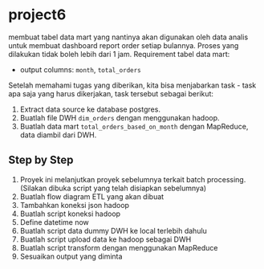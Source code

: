 # project6

membuat tabel data mart yang nantinya akan digunakan oleh data analis untuk membuat dashboard report order setiap bulannya. Proses yang dilakukan tidak boleh lebih dari 1 jam.
Requirement tabel data mart:

- output columns: `month`, `total_orders`

Setelah memahami tugas yang diberikan, kita bisa menjabarkan task - task apa saja yang harus dikerjakan, task tersebut sebagai berikut:
1. Extract data source ke database postgres.
2. Buatlah file DWH `dim_orders` dengan menggunakan hadoop.
3. Buatlah data mart `total_orders_based_on_month` dengan MapReduce, data diambil dari DWH.


## Step by Step

1. Proyek ini melanjutkan proyek sebelumnya terkait batch processing. (Silakan dibuka script yang telah disiapkan sebelumnya)
2. Buatlah flow diagram ETL yang akan dibuat
3. Tambahkan koneksi json hadoop
4. Buatlah script koneksi hadoop
5. Define datetime now
6. Buatlah script data dummy DWH ke local terlebih dahulu
7. Buatlah script upload data ke hadoop sebagai DWH
8. Buatlah script transform dengan menggunakan MapReduce
9. Sesuaikan output yang diminta
